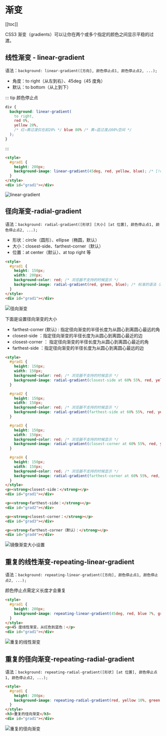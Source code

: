 # 渐变

[[toc]]

CSS3 渐变（gradients）可以让你在两个或多个指定的颜色之间显示平稳的过渡。

## 线性渐变 - linear-gradient

语法：`background: linear-gradient([方向], 颜色停止点1, 颜色停止点2, ...);`

- 角度：to right（从左到右）、45deg（45 度角）
- 默认：to bottom（从上到下）

::: tip 颜色停止点

```css
div {
  background: linear-gradient(
    to right,
    red 0%,
    yellow 20%,
    /* 红→黄过渡仅在前20% */ blue 80% /* 黄→蓝过渡占60%空间 */
  );
}
```

:::

```html
<style>
  #grad1 {
    height: 200px;
    background-image: linear-gradient(45deg, red, yellow, blue); /* [!code focus] */
  }
</style>
<div id="grad1"></div>
```

![linear-gradient](https://image-bucket-1307756649.cos.ap-chengdu.myqcloud.com/image/20250616202841045.png)

## 径向渐变-radial-gradient

语法：`background: radial-gradient([形状] [大小] [at 位置], 颜色停止点1, 颜色停止点2, ...);`

- 形状：circle（圆形）、ellipse（椭圆，默认）
- 大小：closest-side、farthest-corner（默认）
- 位置：at center（默认）、at top right 等

```html
<style>
  #grad1 {
    height: 150px;
    width: 200px;
    background-color: red; /* 浏览器不支持的时候显示 */
    background-image: radial-gradient(red, green, blue); /* 标准的语法（必须放在最后） */
  }
</style>
<div id="grad1"></div>
```

![径向渐变](https://image-bucket-1307756649.cos.ap-chengdu.myqcloud.com/image/20250616204009405.png)

下面是设置径向渐变的大小

- farthest-corner (默认) : 指定径向渐变的半径长度为从圆心到离圆心最远的角
- closest-side ：指定径向渐变的半径长度为从圆心到离圆心最近的边
- closest-corner ： 指定径向渐变的半径长度为从圆心到离圆心最近的角
- farthest-side ：指定径向渐变的半径长度为从圆心到离圆心最远的边

```html
<style>
  #grad1 {
    height: 150px;
    width: 150px;
    background-color: red; /* 浏览器不支持的时候显示 */
    background-image: radial-gradient(closest-side at 60% 55%, red, yellow, black);
  }

  #grad2 {
    height: 150px;
    width: 150px;
    background-color: red; /* 浏览器不支持的时候显示 */
    background-image: radial-gradient(farthest-side at 60% 55%, red, yellow, black);
  }

  #grad3 {
    height: 150px;
    width: 150px;
    background-color: red; /* 浏览器不支持的时候显示 */
    background-image: radial-gradient(closest-corner at 60% 55%, red, yellow, black);
  }

  #grad4 {
    height: 150px;
    width: 150px;
    background-color: red; /* 浏览器不支持的时候显示 */
    background-image: radial-gradient(farthest-corner at 60% 55%, red, yellow, black);
  }
</style>
<p><strong>closest-side：</strong></p>
<div id="grad1"></div>

<p><strong>farthest-side：</strong></p>
<div id="grad2"></div>

<p><strong>closest-corner：</strong></p>
<div id="grad3"></div>

<p><strong>farthest-corner（默认）：</strong></p>
<div id="grad4"></div>
```

![镜像渐变大小设置](https://image-bucket-1307756649.cos.ap-chengdu.myqcloud.com/image/20250616204538349.png)

## 重复的线性渐变-repeating-linear-gradient

语法：`background: repeating-linear-gradient([方向], 颜色停止点1, 颜色停止点2, ...);`

颜色停止点需定义长度才会重复

```html
<style>
  #grad1 {
    height: 200px;
    background-image: repeating-linear-gradient(45deg, red, blue 7%, green 10%);
  }
</style>
<p>45 度线性渐变，从红色到蓝色：</p>
<div id="grad1"></div>
```

![重复的线性渐变](https://image-bucket-1307756649.cos.ap-chengdu.myqcloud.com/image/20250616205428474.png)

## 重复的径向渐变-repeating-radial-gradient

语法：`background: repeating-radial-gradient([形状] [at 位置], 颜色停止点1, 颜色停止点2, ...);`

```html
<style>
  #grad1 {
    height: 200px;
    background-image: repeating-radial-gradient(red, yellow 10%, green 15%);
  }
</style>
<h3>重复的径向渐变</h3>
<div id="grad1"></div>
```

![重复的径向渐变](https://image-bucket-1307756649.cos.ap-chengdu.myqcloud.com/image/20250616205801443.png)
